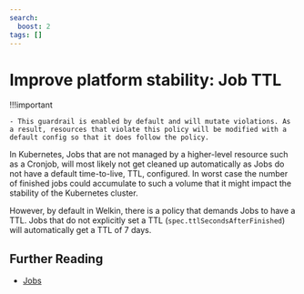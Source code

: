 ```yaml
---
search:
  boost: 2
tags: []
---
```


# Improve platform stability: Job TTL

!!!important

    - This guardrail is enabled by default and will mutate violations. As a result, resources that violate this policy will be modified with a default config so that it does follow the policy.

In Kubernetes, Jobs that are not managed by a higher-level resource such as a Cronjob, will most likely not get cleaned up automatically as Jobs do not have a default time-to-live, TTL, configured.
In worst case the number of finished jobs could accumulate to such a volume that it might impact the stability of the Kubernetes cluster.

However, by default in Welkin, there is a policy that demands Jobs to have a TTL. Jobs that do not explicitly set a TTL (`spec.ttlSecondsAfterFinished`) will automatically get a TTL of 7 days.

## Further Reading

- [Jobs](https://kubernetes.io/docs/concepts/workloads/controllers/job/#clean-up-finished-jobs-automatically)
